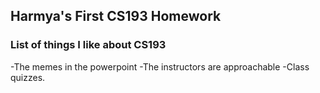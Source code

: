 ## Harmya's First CS193 Homework

### List of things I like about CS193

-The memes in the powerpoint
-The instructors are approachable 
-Class quizzes.
